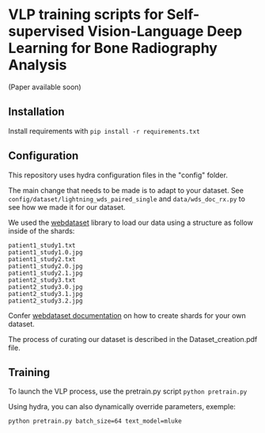 # VLP training scripts for Self-supervised Vision-Language Deep Learning for Bone Radiography Analysis

(Paper available soon)

## Installation

Install requirements with `pip install -r requirements.txt`

## Configuration

This repository uses hydra configuration files in the "config" folder.

The main change that needs to be made is to adapt to your dataset.
See `config/dataset/lightning_wds_paired_single` and `data/wds_doc_rx.py` to see how we made it for our dataset.

We used the [webdataset](https://webdataset.github.io/webdataset/) library to load our data using a structure as follow inside of the shards:
```
patient1_study1.txt
patient1_study1.0.jpg
patient1_study2.txt
patient1_study2.0.jpg
patient1_study2.1.jpg
patient2_study3.txt
patient2_study3.0.jpg
patient2_study3.1.jpg
patient2_study3.2.jpg
```
Confer [webdataset documentation](https://webdataset.github.io/webdataset/) on how to create shards for your own dataset.

The process of curating our dataset is described in the Dataset_creation.pdf file.

## Training

To launch the VLP process, use the pretrain.py script
`python pretrain.py`

Using hydra, you can also dynamically override parameters, exemple:

`python pretrain.py batch_size=64 text_model=mluke`

